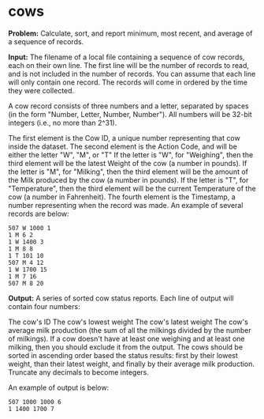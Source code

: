 # cows

**Problem:** Calculate, sort, and report minimum, most recent, and average of a sequence of records.

**Input:** The filename of a local file containing a sequence of cow records, each on their own line. The first line will be the number of records to read, and is not included in the number of records. You can assume that each line will only contain one record. The records will come in ordered by the time they were collected.

A cow record consists of three numbers and a letter, separated by spaces (in the form "Number, Letter, Number, Number"). All numbers will be 32-bit integers (i.e., no more than 2^31).

The first element is the Cow ID, a unique number representing that cow inside the dataset.
The second element is the Action Code, and will be either the letter "W", "M", or "T"
If the letter is "W", for "Weighing", then the third element will be the latest Weight of the cow (a number in pounds).
If the letter is "M", for "Milking", then the third element will be the amount of the Milk produced by the cow (a number in pounds).
If the letter is "T", for "Temperature", then the third element will be the current Temperature of the cow (a number in Fahrenheit).
The fourth element is the Timestamp, a number representing when the record was made.
An example of several records are below:

```
507 W 1000 1
1 M 6 2
1 W 1400 3
1 M 8 8
1 T 101 10
507 M 4 12
1 W 1700 15
1 M 7 16
507 M 8 20
```

**Output:** A series of sorted cow status reports. Each line of output will contain four numbers:

The cow's ID
The cow's lowest weight
The cow's latest weight
The cow's average milk production (the sum of all the milkings divided by the number of milkings).
If a cow doesn't have at least one weighing and at least one milking, then you should exclude it from the output. The cows should be sorted in ascending order based the status results: first by their lowest weight, than their latest weight, and finally by their average milk production. Truncate any decimals to become integers.

An example of output is below:

```
507 1000 1000 6
1 1400 1700 7
```
